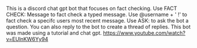 This is a discord chat gpt bot that focuses on fact checking. Use FACT CHECK: Message to fact check a typed message. Use @username + ' !' to fact check a specifc users most recent message. Use ASK: to ask the bot a question. You can also reply to the bot to create a thread of replies. This bot was made using a tutorial and chat gpt. https://www.youtube.com/watch?v=EUlnKW6Yy94 
